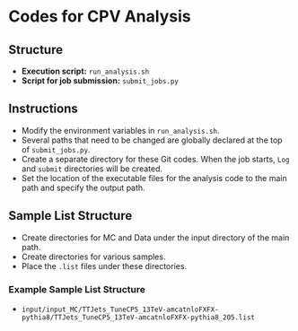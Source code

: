 # Codes for CPV Analysis

## Structure
- **Execution script:** `run_analysis.sh`
- **Script for job submission:** `submit_jobs.py`

## Instructions
- Modify the environment variables in `run_analysis.sh`.
- Several paths that need to be changed are globally declared at the top of `submit_jobs.py`.
- Create a separate directory for these Git codes. When the job starts, `Log` and `submit` directories will be created.
- Set the location of the executable files for the analysis code to the main path and specify the output path.

## Sample List Structure
- Create directories for MC and Data under the input directory of the main path.
- Create directories for various samples.
- Place the `.list` files under these directories.

### Example Sample List Structure
- `input/input_MC/TTJets_TuneCP5_13TeV-amcatnloFXFX-pythia8/TTJets_TuneCP5_13TeV-amcatnloFXFX-pythia8_205.list`
